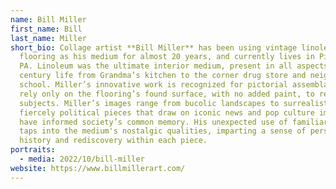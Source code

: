```yaml
---
name: Bill Miller
first_name: Bill
last_name: Miller
short_bio: Collage artist **Bill Miller** has been using vintage linoleum
  flooring as his medium for almost 20 years, and currently lives in Pittsburgh
  PA. Linoleum was the ultimate interior medium, present in all aspects of 20th
  century life from Grandma’s kitchen to the corner drug store and neighborhood
  school. Miller’s innovative work is recognized for pictorial assemblages that
  rely only on the flooring’s found surface, with no added paint, to render his
  subjects. Miller’s images range from bucolic landscapes to surrealistic,
  fiercely political pieces that draw on iconic news and pop culture images that
  have informed society’s common memory. His unexpected use of familiar patterns
  taps into the medium's nostalgic qualities, imparting a sense of personal
  history and rediscovery within each piece.
portraits:
  - media: 2022/10/bill-miller
website: https://www.billmillerart.com/
---
```

